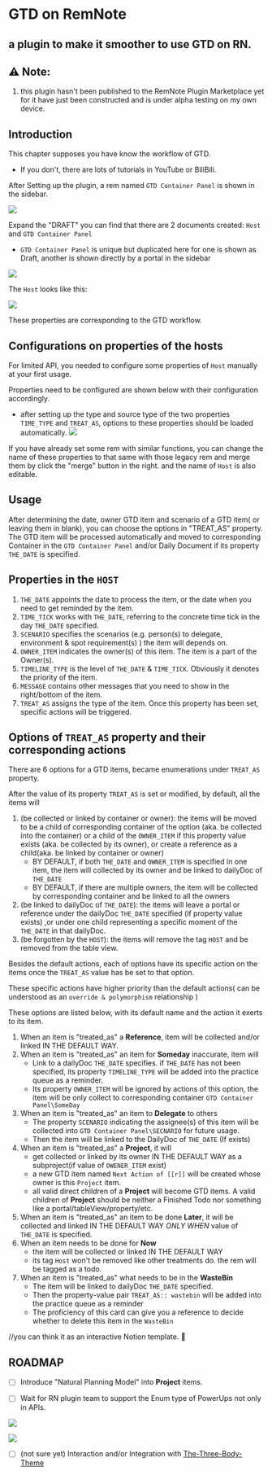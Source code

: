 # GTD on RemNote

## a plugin to make it smoother to use GTD on RN.

## ⚠ Note:
1. this plugin hasn't been published to the RemNote Plugin Marketplace yet for it  have just been constructed and is under alpha testing on my own device.

## Introduction

This chapter supposes you have know the workflow of GTD. 
- If you don't, there are lots of tutorials in YouTube or BiliBili.

After Setting up the plugin, a rem named `GTD Container Panel` is shown in the sidebar.

![](https://github.com/00x0101101/GTD_On_RN/blob/main/public/toturials/Quicker_20231108_160425.png?raw=true)

Expand the "DRAFT"  you can find that there are 2 documents created: `Host` and `GTD Container Panel` 
- `GTD Container Panel` is unique but duplicated here for one is shown as Draft, another is shown directly by a portal in the sidebar

![](https://github.com/00x0101101/GTD_On_RN/blob/main/public/toturials/Quicker_20231108_162741.png?raw=true)

The `Host` looks like this:

![](https://github.com/00x0101101/GTD_On_RN/blob/main/public/toturials/Quicker_20231108_172332.png?raw=true)

These properties are corresponding to the GTD workflow.

## Configurations on properties of the hosts

For limited API, you needed to configure some properties of `Host` manually at your first usage.

Properties need to be configured are shown below with their configuration accordingly.
- after setting up the type and source type of the two properties `TIME_TYPE` and `TREAT_AS`, options to these properties should be loaded automatically. 
![](https://github.com/00x0101101/GTD_On_RN/blob/main/public/toturials/Quicker_20231108_174742.png)

If you have already set some rem with similar functions, you can change the name of these properties to that same with those legacy rem  and merge them by click the "merge" button in the right.
and the name of `Host`  is also editable. 



## Usage

After determining the date, owner GTD item and scenario of a GTD item( or leaving them in blank), you can choose the options in "TREAT_AS" property.
The GTD item will be processed automatically and moved to corresponding Container in the `GTD Container Panel` and/or Daily Document if its property `THE_DATE` is specified.



## Properties in the `HOST`

1. `THE_DATE` appoints the date to process the item, or the date when you need to get reminded by the item.
2. `TIME_TICK` works with `THE_DATE`, referring to the concrete time tick in the day `THE_DATE` specified.
3. `SCENARIO` specifies the scenarios (e.g. person(s) to delegate, environment & spot requirement(s) ) the item will depends on.
4. `OWNER_ITEM` indicates the owner(s) of this item. The item is a part of the Owner(s).
5. `TIMELINE_TYPE` is the level of  `THE_DATE` & `TIME_TICK`. Obviously it denotes the priority of the item.
6. `MESSAGE` contains other messages that you need to show in the right/bottom of the item.
7. `TREAT_AS` assigns the type of the item. Once this property has been set, specific actions will be triggered.

## Options of `TREAT_AS` property and their corresponding actions

There are 6 options for a GTD items, became enumerations under `TREAT_AS` property.

After the value of its property `TREAT_AS` is set or modified, by default, all the items will 
1. (be collected or linked by container or owner): the items will be moved to be a child of corresponding container of the option (aka. be collected into the container) or a child of the `OWNER_ITEM` if this property value exists (aka. be collected by its owner), or create a reference as a child(aka. be linked by container or owner)
   - BY DEFAULT, if both `THE_DATE` and `OWNER_ITEM` is specified in one item, the item will collected by its owner and be linked to dailyDoc of `THE_DATE`
   - BY DEFAULT, if there are multiple owners, the item will be collected by corresponding container and be linked to all the owners
2. (be linked to dailyDoc of `THE_DATE`): the items will leave a portal or reference under the dailyDoc `THE_DATE` specified (if property value exists) ,or under one child representing a specific moment of the `THE_DATE` in that dailyDoc.
3. (be forgotten by the `HOST`): the items will remove the tag `HOST` and be removed from the table view. 


Besides the default actions, each of options have its specific action on the items once the `TREAT_AS` value has be set to that option. 

These specific actions have higher priority than the default actions( can be understood as an `override & polymorphism` relationship )

These options are listed below, with its default name and the action it exerts to its item. 

1.  When an item is "treated_as" a **Reference**, item will be collected and/or linked IN THE DEFAULT WAY.
2.  When an item is "treated_as" an item for **Someday** inaccurate, item will
    - Link to a dailyDoc `THE_DATE` specifies. if `THE_DATE` has not been specified, its property `TIMELINE_TYPE` will be added into the practice queue as a reminder.
    - Its property `OWNER_ITEM` will be ignored by actions of this option, the item will be only collect to corresponding container `GTD Container Panel\SomeDay`
3.  When an item is "treated_as" an item to **Delegate** to others
    - The property `SCENARIO` indicating the assignee(s) of this item will be collected into `GTD Container Panel\SECNARIO` for future usage. 
    - Then the item will be linked to the DailyDoc of `THE_DATE` (If exists)
4.  When an item is "treated_as" a **Project**, it will
    - get collected or linked by its owner IN THE DEFAULT WAY as a subproject(if value of `OWENER_ITEM` exist)
    - a new GTD item named `Next Action of [[r]]`  will be created whose owner is this `Project` item.
    - all valid direct children of a **Project** will become GTD items. A valid children of **Project** should be neither a Finished Todo nor something like a portal/tableView/property/etc. 
5.  When an item is "treated_as" an item to be done **Later**, it will be collected and linked IN THE DEFAULT WAY *ONLY WHEN* value of `THE_DATE` is specified.
6.  When an item needs to be done for **Now**
    - the item will be collected or linked IN THE DEFAULT WAY
    - its tag `Host` won't be removed like other treatments do. the rem will be tagged as a todo.
7.  When an item is "treated_as" what needs to be in the **WasteBin**
    - The item will be linked to dailyDoc `THE_DATE` specified. 
    - Then the property-value pair `TREAT_AS:: wastebin` will be added into the practice queue as a reminder
    - The proficiency of this card can give you a reference to decide whether to delete this item in the `WasteBin`

//you can think it as an interactive Notion template. 🙂


## ROADMAP
- [ ] Introduce "Natural Planning Model" into **Project** items.
    
- [ ] Wait for RN plugin team to support the Enum type of PowerUps not only in APIs.

![](https://github.com/00x0101101/GTD_On_RN/blob/main/public/toturials/Quicker_20231113_211711.png)

![](https://github.com/00x0101101/GTD_On_RN/blob/main/public/toturials/Quicker_20231113_211959.png)


- [ ] (not sure yet) Interaction and/or Integration with [The-Three-Body-Theme](https://github.com/Ekuboh/The-Three-Body-Theme) 
    